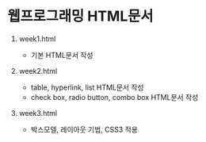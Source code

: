 # 웹프로그래밍 HTML문서

1. week1.html
    - 기본 HTML문서 작성


2. week2.html
    - table, hyperlink, list HTML문서 작성
    - check box, radio button, combo box HTML문서 작성


3. week3.html
    - 박스모델, 레이아웃 기법, CSS3 적용
